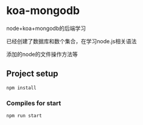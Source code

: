 # koa-mongodb
node+koa+mongodb的后端学习

已经创建了数据库和数个集合，在学习node.js相关语法

添加的node的文件操作方法等

## Project setup
```
npm install
```

### Compiles for start
```
npm run start
```
